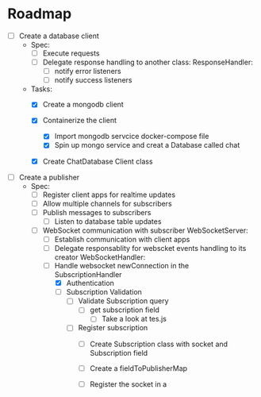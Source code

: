 # Roadmap

- [ ] Create a database client
    - Spec:
        - [ ] Execute requests
        - [ ] Delegate response handling to another class: 
            ResponseHandler:
            - [ ] notify error listeners
            - [ ] notify success listeners
    - Tasks:
        - [x] Create a mongodb client
        - [x] Containerize the client
            - [x] Import mongodb servcice docker-compose file
            - [x] Spin up mongo service and creat a Database called chat
        - [x] Create ChatDatabase Client class




- [ ] Create a publisher 
    - Spec: 
        - [ ] Register client apps  for realtime updates
        - [ ] Allow multiple channels for subscribers
        - [ ] Publish messages to subscribers 
            - [ ] Listen to database table updates
        - [ ] WebSocket communication with subscriber
            WebSocketServer:
            - [ ] Establish communication with client apps
            - [ ] Delegate responsablity for webscket events handling to its creator
            WebSocketHandler:
            - [ ] Handle websocket newConnection in the SubscriptionHandler
                - [x] Authentication
                - [ ] Subscription Validation
                    - [ ] Validate Subscription query
                        - [ ] get subscription field
                            - [ ] Take a look at tes.js
                    - [ ] Register subscription
                        - [ ] Create Subscription class with socket and Subscription field
                        - [ ] Create a fieldToPublisherMap
                        - [ ] Register the socket in a 
 